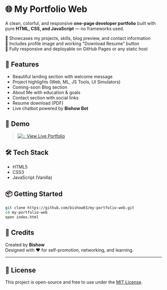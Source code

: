 # 🌐 My Portfolio Web

A clean, colorful, and responsive **one-page developer portfolio** built with pure **HTML, CSS, and JavaScript** — no frameworks used.

🔹 Showcases my projects, skills, blog preview, and contact information  
🔹 Includes profile image and working "Download Resume" button  
🔹 Fully responsive and deployable on GitHub Pages or any static host

## 📁 Features

- Beautiful landing section with welcome message
- Project highlights (Web, ML, JS Tools, UI Simulators)
- Coming-soon Blog section
- About Me with education & goals
- Contact section with social links
- Resume download (PDF)
- Live chatbot powered by **Bishow Bot**

## 🚀 Demo

> [![💡 View Live Portfolio](https://img.shields.io/badge/💡%20View%20Live%20Portfolio-brightgreen?style=flat-square)](https://bishow03.github.io/my-portfolio-web/)  

## 🛠️ Tech Stack

- HTML5  
- CSS3  
- JavaScript (Vanilla)

## 📦 Getting Started

```bash
git clone https://github.com/bishow03/my-portfolio-web.git
cd my-portfolio-web
open index.html
```

## 📌 Credits

Created by **Bishow**  
Designed with ❤️ for self-promotion, networking, and learning.

---

## 📜 License

This project is open-source and free to use under the [MIT License](LICENSE).
